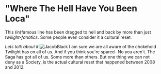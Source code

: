 # "Where The Hell Have You Been Loca"
This (in)famous line has been dragged to hell and back by more than just *twilight-fanatics*. Some people even consider it a cultural reset.

_Lets talk about it_
![JacobBlack](https://static1.srcdn.com/wordpress/wp-content/uploads/2021/09/Twilight-New-Moon-Loca-Meme.jpeg?q=50&fit=crop&w=767&dpr=1.5)
I am sure we are all aware of the chokehold Twilight has on all of us. And if you think you're spared- No you aren't.
The Saga has got all of us. Some more than others. But one thing we can not deny as a Society, is the actual cultural reset that happened between 2008 and 2012. 
